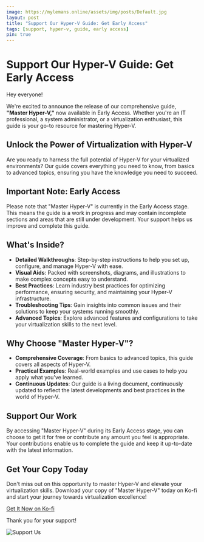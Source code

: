 ```yaml
---
image: https://mylemans.online/assets/img/posts/Default.jpg
layout: post
title: "Support Our Hyper-V Guide: Get Early Access"
tags: [support, hyper-v, guide, early access]
pin: true
---
```


# Support Our Hyper-V Guide: Get Early Access

Hey everyone!

We're excited to announce the release of our comprehensive guide, **"Master Hyper-V,"** now available in Early Access. Whether you're an IT professional, a system administrator, or a virtualization enthusiast, this guide is your go-to resource for mastering Hyper-V.

## Unlock the Power of Virtualization with Hyper-V

Are you ready to harness the full potential of Hyper-V for your virtualized environments? Our guide covers everything you need to know, from basics to advanced topics, ensuring you have the knowledge you need to succeed.

## Important Note: Early Access

Please note that "Master Hyper-V" is currently in the Early Access stage. This means the guide is a work in progress and may contain incomplete sections and areas that are still under development. Your support helps us improve and complete this guide.

## What's Inside?

- **Detailed Walkthroughs**: Step-by-step instructions to help you set up, configure, and manage Hyper-V with ease.
- **Visual Aids**: Packed with screenshots, diagrams, and illustrations to make complex concepts easy to understand.
- **Best Practices**: Learn industry best practices for optimizing performance, ensuring security, and maintaining your Hyper-V infrastructure.
- **Troubleshooting Tips**: Gain insights into common issues and their solutions to keep your systems running smoothly.
- **Advanced Topics**: Explore advanced features and configurations to take your virtualization skills to the next level.

## Why Choose "Master Hyper-V"?

- **Comprehensive Coverage**: From basics to advanced topics, this guide covers all aspects of Hyper-V.
- **Practical Examples**: Real-world examples and use cases to help you apply what you've learned.
- **Continuous Updates**: Our guide is a living document, continuously updated to reflect the latest developments and best practices in the world of Hyper-V.

## Support Our Work

By accessing "Master Hyper-V" during its Early Access stage, you can choose to get it for free or contribute any amount you feel is appropriate. Your contributions enable us to complete the guide and keep it up-to-date with the latest information.

## Get Your Copy Today

Don't miss out on this opportunity to master Hyper-V and elevate your virtualization skills. Download your copy of "Master Hyper-V" today on Ko-fi and start your journey towards virtualization excellence!

[Get It Now on Ko-fi](https://ko-fi.com/s/4dd04dba14)

Thank you for your support!

![Support Us](https://mylemans.online/assets/img/posts/2579fd954c63.png)

